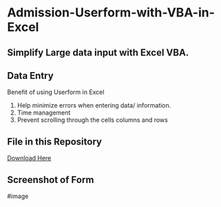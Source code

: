 # Admission-Userform-with-VBA-in-Excel
## Simplify Large data input with Excel VBA.
## Data Entry 
Benefit of using Userform in Excel 
1. Help minimize errors when entering data/ information.
2. Time management
3. Prevent scrolling through the cells columns and rows
   
## File in this Repository 
[Download Here](https://github.com/Oluwatosin2123/Admission-Userform-with-VBA-in-Excel/blob/fcd28fcfa9532571a9a25b1f3c49077d5ba230eb/CHAMPIONS%20FOUNDATIONAL%20ADMISSION%20FORM%2C%20MA.xlsm.xlsx)
## Screenshot of Form
#image
